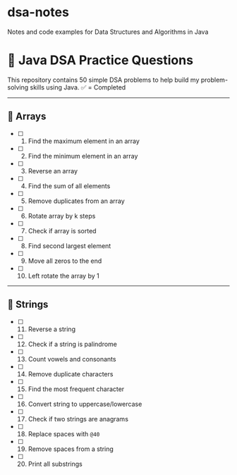 # dsa-notes
Notes and code examples for Data Structures and Algorithms in Java

# 📘 Java DSA Practice Questions

This repository contains 50 simple DSA problems to help build my problem-solving skills using Java. ✅ = Completed

---

## 🧮 Arrays
- [ ] 1. Find the maximum element in an array
- [ ] 2. Find the minimum element in an array
- [ ] 3. Reverse an array
- [ ] 4. Find the sum of all elements
- [ ] 5. Remove duplicates from an array
- [ ] 6. Rotate array by k steps
- [ ] 7. Check if array is sorted
- [ ] 8. Find second largest element
- [ ] 9. Move all zeros to the end
- [ ] 10. Left rotate the array by 1

---

## 📄 Strings
- [ ] 11. Reverse a string
- [ ] 12. Check if a string is palindrome
- [ ] 13. Count vowels and consonants
- [ ] 14. Remove duplicate characters
- [ ] 15. Find the most frequent character
- [ ] 16. Convert string to uppercase/lowercase
- [ ] 17. Check if two strings are anagrams
- [ ] 18. Replace spaces with `@40`
- [ ] 19. Remove spaces from a string
- [ ] 20. Print all substrings
